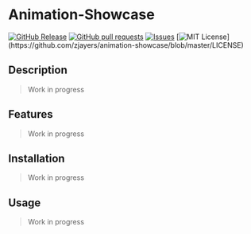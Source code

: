 # Animation-Showcase
[![GitHub Release](https://img.shields.io/github/release/zjayers/animation-showcase.svg?style=flat)](https://github.com/zjayers/animation-showcase/releases)
[![GitHub pull requests](https://img.shields.io/github/issues-pr/zjayers/animation-showcase.svg?style=flat)](https://github.com/zjayers/animation-showcase/pulls)
[![Issues](https://img.shields.io/github/issues-raw/zjayers/animation-showcase.svg?maxAge=25000)](https://github.com/zjayers/animation-showcase/issues)
[![MIT License](https://img.shields.io/apm/l/atomic-ui.svg?)](https://github.com/zjayers/animation-showcase/blob/master/LICENSE)

## Description

> Work in progress

## Features

> Work in progress

## Installation

> Work in progress

## Usage

> Work in progress
